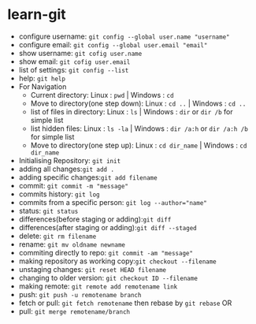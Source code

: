 # learn-git
+ configure username: `git config --global user.name "username"`
+ configure email: `git config --global user.email "email"`
+ show username:  `git cofig user.name`
+ show email:  `git cofig user.email`
+ list of settings: `git config --list`
+ help: `git help`
+ For Navigation
  - Current directory: Linux : `pwd` | Windows : `cd`
  - Move to directory(one step down): Linux : `cd ..` | Windows : `cd ..`
  - list of files in directory: Linux : `ls` | Windows : `dir` or `dir /b` for simple list
  - list hidden files: Linux : `ls -la` | Windows : `dir /a:h` or `dir /a:h /b` for simple list
  - Move to directory(one step up): Linux : `cd dir_name` | Windows : `cd dir_name`
+ Initialising Repository: `git init`
+ adding all changes:`git add .`
+ adding specific changes:`git add filename`
+ commit: `git commit -m "message"`
+ commits history: `git log`
+ commits from a specific person: `git log --author="name"`
+ status: `git status`
+ differences(before staging or adding):`git diff`
+ differences(after staging or adding):`git diff --staged`
+ delete: `git rm filename`
+ rename: `git mv oldname newname`
+ commiting directly to repo: `git commit -am "message"`
+ making repository as working copy:`git checkout --filename`
+ unstaging changes: `git reset HEAD filename`
+ changing to older version: `git checkout ID --filename`
+ making remote: `git remote add remotename link`
+ push: `git push -u remotename branch`
+ fetch or pull: `git fetch remotename` then rebase by `git rebase`
OR
+ pull: `git merge remotename/branch`
